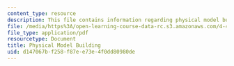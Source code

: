 ```yaml
---
content_type: resource
description: This file contains information regarding physical model building.
file: /media/https%3A/open-learning-course-data-rc.s3.amazonaws.com/4-430-daylighting-spring-2012/d147067bf258f87ee73e4f0dd80980de_MIT4_430S12_lec08.pdf
file_type: application/pdf
resourcetype: Document
title: Physical Model Building
uid: d147067b-f258-f87e-e73e-4f0dd80980de
---
```


